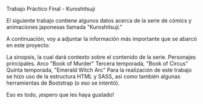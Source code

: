 Trabajo Práctico Final - Kuroshitsuji

El siguiente trabajo contiene algunos datos acerca de la serie de cómics y animaciones japonesas llamada "Kuroshitsuji."

A continuación, voy a adjuntar la información más importante que se abarcó en este proyecto:

La sinopsis, la cual dará contexto sobre el contenido de la serie.
Personajes principales.
Arco "Book of Murder"
Tercera temporada, "Book of Circus"
Quinta temporada, "Emerald Witch Arc"
Para la realización de este trabajo se hizo uso de la estructura HTML y SASS, así como también algunas herramientas de Bootstrap (o eso se intentó).

Eso es todo, ¡espero que les haya gustado!
